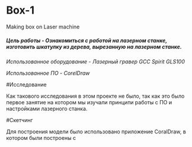 # Box-1
Making box on Laser machine

##### Цель работы - Ознакомиться с работой на лазерном станке, изготовить шкатулку из дерева, вырезанную на лазерном станке.

*Использованное оборудование - Лазерный гравер GCC Spirit GLS100*

*Использованное ПО - CorelDraw*

#Исследование

Как такового исследования в этом проекте не было, так как это было первое занятие на котором мы изучали принципи работы с ПО и настройками лазерного станка.

#Скетчинг

Для построения модели было использовано приложение CoralDraw, в котором были построены с

